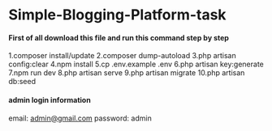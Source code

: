 # Simple-Blogging-Platform-task

#### First of all download this file and run this command step by step
1.composer install/update
2.composer dump-autoload
3.php artisan config:clear
4.npm install
5.cp .env.example .env 
6.php artisan key:generate
7.npm run dev
8.php artisan serve
9.php artisan migrate
10.php artisan db:seed 


#### admin login information

email: admin@gmail.com
password: admin
